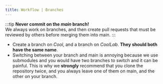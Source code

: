 ```yaml
---
title: Workflow | Branches
---
```


:::tip
**Never commit on the *main* branch!**<br/>
We always work on branches, and then create pull requests that must be reviewed by others before merging them into main.
:::

- Create a branch on *Cool*, and a branch on *CoolLab*. **They should both have the same name**.
- Switching between your branch and main is annoying because we use submodules and you would have two branches to switch and it can be painful. This is why we **strongly** recommend that you clone the repository twice, and you always leave one of them on main, and the other on your branch.